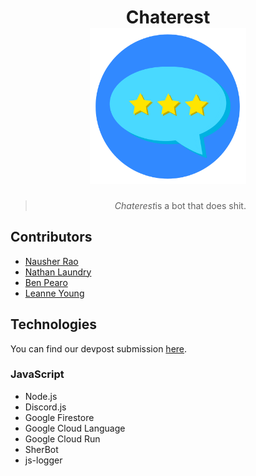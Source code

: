 <h1 align="center">
  Chaterest
  <br>
  <a href=""><img src="icon.png" width="250"/></a>
</h1>

<blockquote align="center">
  <em>Chaterest</em>is a bot that does shit.
</blockquote>

## Contributors
- [Nausher Rao](https://www.github.com/sherrao)<br>
- [Nathan Laundry](https://www.github.com/tdmittens)<br>
- [Ben Pearo](https://www.github.com/AustinLuu)<br>
- [Leanne Young](https://github.com/danerkestey)<br>

## Technologies
You can find our devpost submission [here](https://devpost.com/software/karaokebot).

### JavaScript
- Node.js
- Discord.js
- Google Firestore
- Google Cloud Language
- Google Cloud Run
- SherBot
- js-logger

